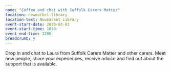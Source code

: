 ```yaml
---
name: "Coffee and chat with Suffolk Carers Matter"
location: newmarket-library
location-text: Newmarket Library
event-start-date: 2020-03-03
event-start-time: 1030
event-end-time: 1200
breadcrumb: y
---
```


Drop in and chat to Laura from Suffolk Carers Matter and other carers. Meet new people, share your experiences, receive advice and find out about the support that is available.
